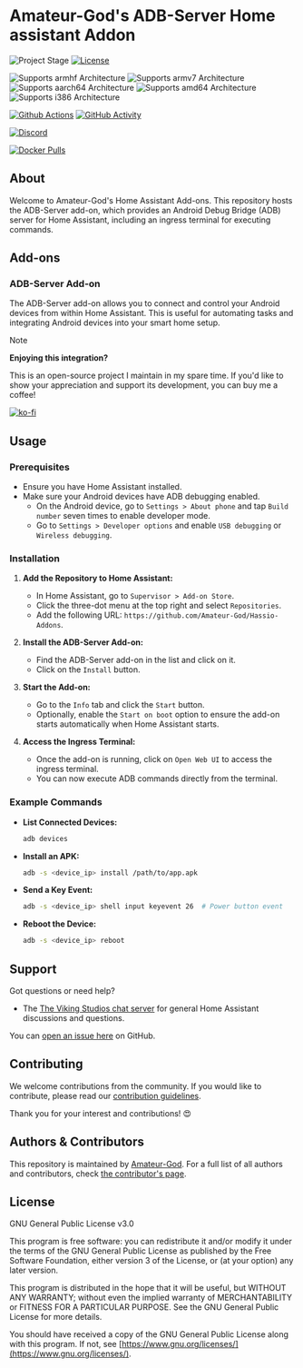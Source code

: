 # Amateur-God's ADB-Server Home assistant Addon

<!--[![GitHub Release][releases-shield]][releases]-->
![Project Stage][project-stage-shield]
[![License][license-shield]](LICENSE.md)

![Supports armhf Architecture][armhf-shield]
![Supports armv7 Architecture][armv7-shield]
![Supports aarch64 Architecture][aarch64-shield]
![Supports amd64 Architecture][amd64-shield]
![Supports i386 Architecture][i386-shield]

[![Github Actions][github-actions-shield]][github-actions]
[![GitHub Activity][commits-shield]][commits]

[![Discord][discord-shield]][discord]
<!--[![Community Forum][forum-shield]][forum]
-->
[![Docker Pulls][docker-pulls-shield]][docker-pulls]

## About

Welcome to Amateur-God's Home Assistant Add-ons. This repository hosts the ADB-Server add-on, which provides an Android Debug Bridge (ADB) server for Home Assistant, including an ingress terminal for executing commands.

## Add-ons

### ADB-Server Add-on

The ADB-Server add-on allows you to connect and control your Android devices from within Home Assistant. This is useful for automating tasks and integrating Android devices into your smart home setup.
<!--
Key features include:

- Full GitHub repository with CI/CD setup.
- Detailed Dockerfile structure.
- Usage of `config.json` and `build.json` files for configuration.
- Integration with S6 overlay for service management.
- Implementation of Bashio for streamlined scripting.
- Deployment to GitHub Container Registry.
- Comprehensive use of Docker label schema.
- Ingress terminal for executing ADB commands directly from Home Assistant.

[:books: Read the full add-on documentation][docs]-->

> [!NOTE]
> **Enjoying this integration?**
>
> This is an open-source project I maintain in my spare time. If you'd like to show your appreciation and support its development, you can buy me a coffee!
>
> [![ko-fi](https://ko-fi.com/img/githubbutton_sm.svg)](https://ko-fi.com/amateurgod)


## Usage

### Prerequisites

- Ensure you have Home Assistant installed.
- Make sure your Android devices have ADB debugging enabled.
  - On the Android device, go to `Settings > About phone` and tap `Build number` seven times to enable developer mode.
  - Go to `Settings > Developer options` and enable `USB debugging` or `Wireless debugging`.

### Installation

1. **Add the Repository to Home Assistant:**
   - In Home Assistant, go to `Supervisor > Add-on Store`.
   - Click the three-dot menu at the top right and select `Repositories`.
   - Add the following URL: `https://github.com/Amateur-God/Hassio-Addons`.

2. **Install the ADB-Server Add-on:**
   - Find the ADB-Server add-on in the list and click on it.
   - Click on the `Install` button.

4. **Start the Add-on:**
   - Go to the `Info` tab and click the `Start` button.
   - Optionally, enable the `Start on boot` option to ensure the add-on starts automatically when Home Assistant starts.

5. **Access the Ingress Terminal:**
   - Once the add-on is running, click on `Open Web UI` to access the ingress terminal.
   - You can now execute ADB commands directly from the terminal.

### Example Commands

- **List Connected Devices:**
  ```sh
  adb devices
  ```

- **Install an APK:**
  ```sh
  adb -s <device_ip> install /path/to/app.apk
  ```

- **Send a Key Event:**
  ```sh
  adb -s <device_ip> shell input keyevent 26  # Power button event
  ```

- **Reboot the Device:**
  ```sh
  adb -s <device_ip> reboot
  ```

## Support

Got questions or need help?
<!--
You have several options to get them answered:

- The [Home Assistant Community Add-ons Discord chat server][discord] for add-on support and feature requests.-->
- The [The Viking Studios chat server][discord-vs] for general Home Assistant discussions and questions.
<!--- The Home Assistant [Community Forum][forum].
- Join the [Reddit subreddit][reddit] in [/r/homeassistant][reddit]
-->
You can <!--also--> [open an issue here][issue] on GitHub.

## Contributing

We welcome contributions from the community. If you would like to contribute, please read our [contribution guidelines](.github/CONTRIBUTING.md).

Thank you for your interest and contributions! :heart_eyes:

## Authors & Contributors

This repository is maintained by [Amateur-God](https://github.com/Amateur-God). For a full list of all authors and contributors, check [the contributor's page][contributors].

<!--
## Additional Home Assistant Add-ons

Looking for more add-ons for your Home Assistant setup? Check out our [GitHub Repository][repository] for a complete list of available add-ons.
-->
## License

GNU General Public License v3.0

This program is free software: you can redistribute it and/or modify it under the terms of the GNU General Public License as published by the Free Software Foundation, either version 3 of the License, or (at your option) any later version.

This program is distributed in the hope that it will be useful, but WITHOUT ANY WARRANTY; without even the implied warranty of MERCHANTABILITY or FITNESS FOR A PARTICULAR PURPOSE. See the GNU General Public License for more details.

You should have received a copy of the GNU General Public License along with this program. If not, see [https://www.gnu.org/licenses/](https://www.gnu.org/licenses/).

[aarch64-shield]: https://img.shields.io/badge/aarch64-yes-green.svg
[amd64-shield]: https://img.shields.io/badge/amd64-yes-green.svg
[armhf-shield]: https://img.shields.io/badge/armhf-yes-green.svg
[armv7-shield]: https://img.shields.io/badge/armv7-yes-green.svg
[commits-shield]: https://img.shields.io/github/commit-activity/y/Amateur-God/Hassio-Addons.svg
[commits]: https://github.com/Amateur-God/Hassio-Addons/commits/main
[contributors]: https://github.com/Amateur-God/Hassio-Addons/graphs/contributors
[discord-vs]: https://discord.gg/2gexJGFU8j
[discord-shield]: https://img.shields.io/discord/1032437213100777502
[discord]: discord.me/vikingstudios
[docs]: https://github.com/Amateur-God/Hassio-Addons/blob/main/example/DOCS.md
[forum-shield]: https://img.shields.io/badge/community-forum-brightgreen.svg
[forum]: https://community.home-assistant.io/t/repository-community-hass-io-add-ons/24705?u=frenck
[github-actions-shield]: https://github.com/Amateur-God/Hassio-Addons/actions/workflows/CI-CD.yaml/badge.svg
[github-actions]: https://github.com/Amateur-God/Hassio-Addons/actions
[i386-shield]: https://img.shields.io/badge/i386-yes-green.svg
[issue]: https://github.com/Amateur-God/Hassio-Addons/issues
[license-shield]: https://img.shields.io/github/license/Amateur-God/Hassio-Addons.svg
[project-stage-shield]: https://img.shields.io/badge/project%20stage-production%20ready-brightgreen.svg
[reddit]: https://reddit.com/r/homeassistant
[releases-shield]: https://img.shields.io/github/release/Amateur-God/Hassio-Addons.svg
[releases]: https://github.com/Amateur-God/Hassio-Addons/releases
[repository]: https://github.com/Amateur-God/Hassio-Addons
[docker-pulls-shield]: https://img.shields.io/docker/pulls/amateurgod/adb_server
[docker-pulls]: https://hub.docker.com/r/amateurgod/adb_server
